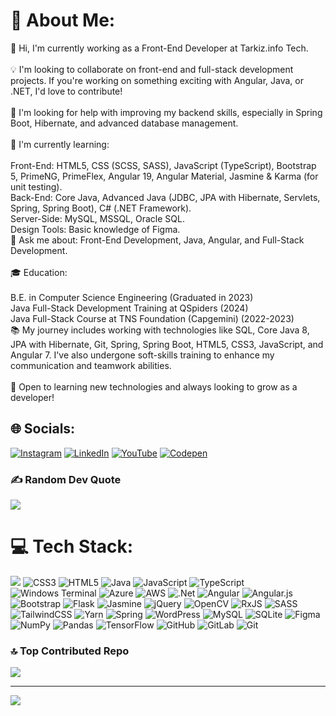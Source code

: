 # 💫 About Me:
👋 Hi, I'm currently working as a Front-End Developer at Tarkiz.info Tech.<br><br>💡 I'm looking to collaborate on front-end and full-stack development projects. If you're working on something exciting with Angular, Java, or .NET, I'd love to contribute!<br><br>🤝 I'm looking for help with improving my backend skills, especially in Spring Boot, Hibernate, and advanced database management.<br><br>🎯 I'm currently learning:<br><br>Front-End: HTML5, CSS (SCSS, SASS), JavaScript (TypeScript), Bootstrap 5, PrimeNG, PrimeFlex, Angular 19, Angular Material, Jasmine & Karma (for unit testing).<br>Back-End: Core Java, Advanced Java (JDBC, JPA with Hibernate, Servlets, Spring, Spring Boot), C# (.NET Framework).<br>Server-Side: MySQL, MSSQL, Oracle SQL.<br>Design Tools: Basic knowledge of Figma.<br>📌 Ask me about: Front-End Development, Java, Angular, and Full-Stack Development.<br><br>🎓 Education:<br><br>B.E. in Computer Science Engineering (Graduated in 2023)<br>Java Full-Stack Development Training at QSpiders (2024)<br>Java Full-Stack Course at TNS Foundation (Capgemini) (2022-2023)<br>📚 My journey includes working with technologies like SQL, Core Java 8, JPA with Hibernate, Git, Spring, Spring Boot, HTML5, CSS3, JavaScript, and Angular 7. I've also undergone soft-skills training to enhance my communication and teamwork abilities.<br><br>🚀 Open to learning new technologies and always looking to grow as a developer!

 
## 🌐 Socials:
[![Instagram](https://img.shields.io/badge/Instagram-%23E4405F.svg?logo=Instagram&logoColor=white)](https://instagram.com/coding_with_sako) [![LinkedIn](https://img.shields.io/badge/LinkedIn-%230077B5.svg?logo=linkedin&logoColor=white)](https://linkedin.com/in/velan-s-845791250) [![YouTube](https://img.shields.io/badge/YouTube-%23FF0000.svg?logo=YouTube&logoColor=white)](https://youtube.com/@sohvoiceover ) [![Codepen](https://img.shields.io/badge/Codepen-000000?logo=codepen&logoColor=white)](https://codepen.io/velan-sivasankaran) 
 
### ✍️ Random Dev Quote
![](https://quotes-github-readme.vercel.app/api?type=vetical&theme=radical)
 
# 💻 Tech Stack:
![](https://img.shields.io/badge/c%23-%23239120.svg?style=for-the-badge&logo=csharp&logoColor=white) ![CSS3](https://img.shields.io/badge/css3-%231572B6.svg?style=for-the-badge&logo=css3&logoColor=white) ![HTML5](https://img.shields.io/badge/html5-%23E34F26.svg?style=for-the-badge&logo=html5&logoColor=white) ![Java](https://img.shields.io/badge/java-%23ED8B00.svg?style=for-the-badge&logo=openjdk&logoColor=white) ![JavaScript](https://img.shields.io/badge/javascript-%23323330.svg?style=for-the-badge&logo=javascript&logoColor=%23F7DF1E) ![TypeScript](https://img.shields.io/badge/typescript-%23007ACC.svg?style=for-the-badge&logo=typescript&logoColor=white) ![Windows Terminal](https://img.shields.io/badge/Windows%20Terminal-%234D4D4D.svg?style=for-the-badge&logo=windows-terminal&logoColor=white) ![Azure](https://img.shields.io/badge/azure-%230072C6.svg?style=for-the-badge&logo=microsoftazure&logoColor=white) ![AWS](https://img.shields.io/badge/AWS-%23FF9900.svg?style=for-the-badge&logo=amazon-aws&logoColor=white) ![.Net](https://img.shields.io/badge/.NET-5C2D91?style=for-the-badge&logo=.net&logoColor=white) ![Angular](https://img.shields.io/badge/angular-%23DD0031.svg?style=for-the-badge&logo=angular&logoColor=white) ![Angular.js](https://img.shields.io/badge/angular.js-%23E23237.svg?style=for-the-badge&logo=angularjs&logoColor=white) ![Bootstrap](https://img.shields.io/badge/bootstrap-%238511FA.svg?style=for-the-badge&logo=bootstrap&logoColor=white) ![Flask](https://img.shields.io/badge/flask-%23000.svg?style=for-the-badge&logo=flask&logoColor=white) ![Jasmine](https://img.shields.io/badge/jasmine-%238A4182.svg?style=for-the-badge&logo=jasmine&logoColor=white) ![jQuery](https://img.shields.io/badge/jquery-%230769AD.svg?style=for-the-badge&logo=jquery&logoColor=white) ![OpenCV](https://img.shields.io/badge/opencv-%23white.svg?style=for-the-badge&logo=opencv&logoColor=white) ![RxJS](https://img.shields.io/badge/rxjs-%23B7178C.svg?style=for-the-badge&logo=reactivex&logoColor=white) ![SASS](https://img.shields.io/badge/SASS-hotpink.svg?style=for-the-badge&logo=SASS&logoColor=white) ![TailwindCSS](https://img.shields.io/badge/tailwindcss-%2338B2AC.svg?style=for-the-badge&logo=tailwind-css&logoColor=white) ![Yarn](https://img.shields.io/badge/yarn-%232C8EBB.svg?style=for-the-badge&logo=yarn&logoColor=white) ![Spring](https://img.shields.io/badge/spring-%236DB33F.svg?style=for-the-badge&logo=spring&logoColor=white) ![WordPress](https://img.shields.io/badge/WordPress-%23117AC9.svg?style=for-the-badge&logo=WordPress&logoColor=white) ![MySQL](https://img.shields.io/badge/mysql-4479A1.svg?style=for-the-badge&logo=mysql&logoColor=white) ![SQLite](https://img.shields.io/badge/sqlite-%2307405e.svg?style=for-the-badge&logo=sqlite&logoColor=white) ![Figma](https://img.shields.io/badge/figma-%23F24E1E.svg?style=for-the-badge&logo=figma&logoColor=white) ![NumPy](https://img.shields.io/badge/numpy-%23013243.svg?style=for-the-badge&logo=numpy&logoColor=white) ![Pandas](https://img.shields.io/badge/pandas-%23150458.svg?style=for-the-badge&logo=pandas&logoColor=white) ![TensorFlow](https://img.shields.io/badge/TensorFlow-%23FF6F00.svg?style=for-the-badge&logo=TensorFlow&logoColor=white) ![GitHub](https://img.shields.io/badge/github-%23121011.svg?style=for-the-badge&logo=github&logoColor=white) ![GitLab](https://img.shields.io/badge/gitlab-%23181717.svg?style=for-the-badge&logo=gitlab&logoColor=white) ![Git](https://img.shields.io/badge/git-%23F05033.svg?style=for-the-badge&logo=git&logoColor=white)
 
### 🔝 Top Contributed Repo
![](https://github-contributor-stats.vercel.app/api?username=Velan03&limit=5&theme=dark&combine_all_yearly_contributions=true)

---
[![](https://visitcount.itsvg.in/api?id=Velan03&icon=0&color=0)](https://visitcount.itsvg.in)

<!-- Proudly created with GPRM ( https://gprm.itsvg.in ) -->
